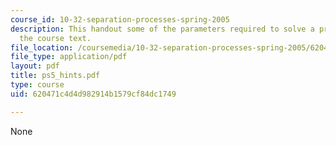 ```yaml
---
course_id: 10-32-separation-processes-spring-2005
description: This handout some of the parameters required to solve a problem from
  the course text.
file_location: /coursemedia/10-32-separation-processes-spring-2005/620471c4d4d982914b1579cf84dc1749_ps5_hints.pdf
file_type: application/pdf
layout: pdf
title: ps5_hints.pdf
type: course
uid: 620471c4d4d982914b1579cf84dc1749

---
```

None